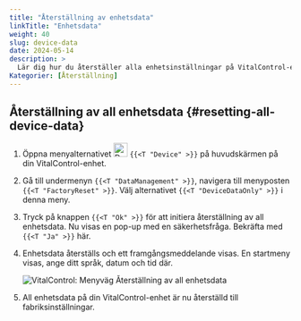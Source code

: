 ```yaml
---
title: "Återställning av enhetsdata"
linkTitle: "Enhetsdata"
weight: 40
slug: device-data
date: 2024-05-14
description: >
  Lär dig hur du återställer alla enhetsinställningar på VitalControl-enheten.
Kategorier: [Återställning]
---
```

## Återställning av all enhetsdata {#resetting-all-device-data}

1. Öppna menyalternativet <img src="/icons/device.svg" width="25" align="bottom" alt="Device" /> `{{<T "Device" >}}` på huvudskärmen på din VitalControl-enhet.

1. Gå till undermenyn `{{<T "DataManagement" >}}`, navigera till menyposten `{{<T "FactoryReset" >}}`. Välj alternativet `{{<T "DeviceDataOnly" >}}` i denna meny.

1. Tryck på knappen `{{<T "Ok" >}}` för att initiera återställning av all enhetsdata. Nu visas en pop-up med en säkerhetsfråga. Bekräfta med `{{<T "Ja" >}}` här.

1. Enhetsdata återställs och ett framgångsmeddelande visas. En startmeny visas, ange ditt språk, datum och tid där.

   ![VitalControl: Menyväg Återställning av all enhetsdata](../images/resetdevicedata.png "Återställning av enhetsdata")

1. All enhetsdata på din VitalControl-enhet är nu återställd till fabriksinställningar.
